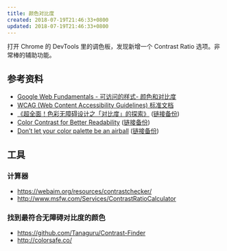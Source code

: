 ```yaml
---
title: 颜色对比度
created: 2018-07-19T21:46:33+0800
updated: 2018-07-19T21:46:33+0800
---
```



打开 Chrome 的 DevTools 里的调色板，发现新增一个 Contrast Ratio 选项。非常棒的辅助功能。

## 参考资料

- [Google Web Fundamentals - 可访问的样式- 颜色和对比度](https://developers.google.com/web/fundamentals/accessibility/accessible-styles#_4)
- [WCAG (Web Content Accessibility Guidelines) 标准文档](https://www.w3.org/TR/WCAG20/#visual-audio-contrast-contrast)
- [《超全面！色彩无障碍设计之「对比度」的探索》](https://www.uisdc.com/color-accessibility-design) ([链接备份](https://web.archive.org/web/20221101171755/https://www.uisdc.com/color-accessibility-design))
- [Color Contrast for Better Readability](https://www.viget.com/articles/color-contrast/) ([链接备份](https://web.archive.org/web/20230116060628/https://www.viget.com/articles/color-contrast/))
- [Don’t let your color palette be an airball](https://medium.com/ruxers/dont-let-your-color-palette-be-an-airball-30d0f0c14f16) ([链接备份](https://web.archive.org/web/20230220200241/https://medium.com/ruxers/dont-let-your-color-palette-be-an-airball-30d0f0c14f16))

## 工具

### 计算器

- https://webaim.org/resources/contrastchecker/
- http://www.msfw.com/Services/ContrastRatioCalculator

### 找到最符合无障碍对比度的颜色

- https://github.com/Tanaguru/Contrast-Finder
- http://colorsafe.co/
